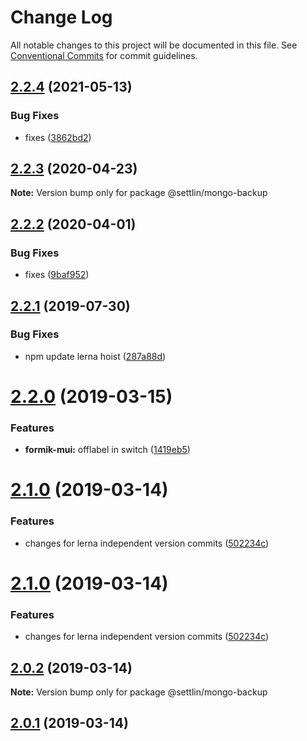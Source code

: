 # Change Log

All notable changes to this project will be documented in this file.
See [Conventional Commits](https://conventionalcommits.org) for commit guidelines.

## [2.2.4](http://github.com/settlin/node-monorepo/mongo-backup/compare/@settlin/mongo-backup@2.2.3...@settlin/mongo-backup@2.2.4) (2021-05-13)


### Bug Fixes

* fixes ([3862bd2](http://github.com/settlin/node-monorepo/mongo-backup/commit/3862bd2648a12c4a6a55e93c1c60921db1797758))





## [2.2.3](http://github.com/settlin/node-monorepo/mongo-backup/compare/@settlin/mongo-backup@2.2.2...@settlin/mongo-backup@2.2.3) (2020-04-23)

**Note:** Version bump only for package @settlin/mongo-backup





## [2.2.2](http://github.com/settlin/node-monorepo/mongo-backup/compare/@settlin/mongo-backup@2.2.1...@settlin/mongo-backup@2.2.2) (2020-04-01)


### Bug Fixes

* fixes ([9baf952](http://github.com/settlin/node-monorepo/mongo-backup/commit/9baf952))





## [2.2.1](http://github.com/settlin/node-monorepo/mongo-backup/compare/@settlin/mongo-backup@2.2.0...@settlin/mongo-backup@2.2.1) (2019-07-30)


### Bug Fixes

* npm update lerna hoist ([287a88d](http://github.com/settlin/node-monorepo/mongo-backup/commit/287a88d))





# [2.2.0](http://github.com/settlin/node-monorepo/mongo-backup/compare/@settlin/mongo-backup@2.1.0...@settlin/mongo-backup@2.2.0) (2019-03-15)


### Features

* **formik-mui:** offlabel in switch ([1419eb5](http://github.com/settlin/node-monorepo/mongo-backup/commit/1419eb5))





# [2.1.0](http://github.com/settlin/node-monorepo/mongo-backup/compare/@settlin/mongo-backup@2.0.1...@settlin/mongo-backup@2.1.0) (2019-03-14)


### Features

* changes for lerna independent version commits ([502234c](http://github.com/settlin/node-monorepo/mongo-backup/commit/502234c))





# [2.1.0](http://github.com/settlin/node-monorepo/mongo-backup/compare/@settlin/mongo-backup@2.0.1...@settlin/mongo-backup@2.1.0) (2019-03-14)


### Features

* changes for lerna independent version commits ([502234c](http://github.com/settlin/node-monorepo/mongo-backup/commit/502234c))





## [2.0.2](http://github.com/settlin/node-monorepo/mongo-backup/compare/@settlin/mongo-backup@2.0.1...@settlin/mongo-backup@2.0.2) (2019-03-14)

**Note:** Version bump only for package @settlin/mongo-backup





## [2.0.1](http://github.com/settlin/node-monorepo/mongo-backup/compare/@settlin/mongo-backup@2.0.1...@settlin/mongo-backup@2.0.1) (2019-03-14)
